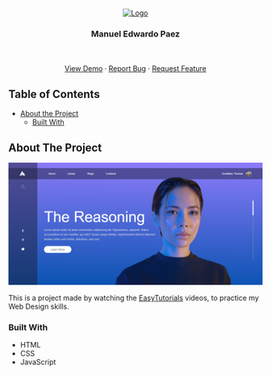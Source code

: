 



<!-- PROJECT LOGO -->
<br />
<p align="center">
  <a href="https://github.com/othneildrew/Best-README-Template">
    <img src="https://avatars0.githubusercontent.com/u/71859382?s=400&u=4b802194a7cb4f086c3ee93e65b7c735a60f7df2&v=4" alt="Logo" width="80" height="80">
  </a>

  <h3 align="center">Manuel Edwardo Paez</h3>
  <p align="center">
    <a href="https://github.com/manueledwardopaez/Website-With-Sliding/issues"></a>
    <br />
    <br />
    <a href="https://manueledwardopaez.github.io/Website-With-Sliding/index.html">View Demo</a>
    ·
    <a href="https://github.com/manueledwardopaez/Website-With-Sliding/issues">Report Bug</a>
    ·
    <a href="https://github.com/manueledwardopaez/Website-With-Sliding/issues">Request Feature</a>
  </p>
</p>



<!-- TABLE OF CONTENTS -->
## Table of Contents

* [About the Project](#about-the-project)
  * [Built With](#built-with)



<!-- ABOUT THE PROJECT -->
## About The Project

![](img/project-image.PNG)

This is a project made by watching the [EasyTutorials]() videos, to practice my Web Design skills.

### Built With
* HTML
* CSS
* JavaScript



